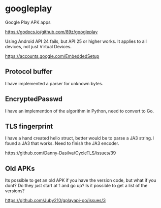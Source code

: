 # googleplay

Google Play APK apps

https://godocs.io/github.com/89z/googleplay

Using Android API 24 fails, but API 25 or higher works. It applies to all
devices, not just Virtual Devices.

https://accounts.google.com/EmbeddedSetup

## Protocol buffer

I have implemented a parser for unknown bytes.

## EncryptedPasswd

I have an implemention of the algorithm in Python, need to convert to Go.

## TLS fingerprint

I have a hand created hello struct, better would be to parse a JA3 string. I
found a JA3 that works. Need to finish the JA3 encoder.

https://github.com/Danny-Dasilva/CycleTLS/issues/39

## Old APKs

Its possible to get an old APK if you have the version code, but what if you
dont? Do they just start at 1 and go up? Is it possible to get a list of the
versions?

https://github.com/Juby210/gplayapi-go/issues/3
